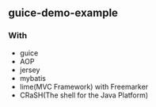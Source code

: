 ## guice-demo-example



### With

* guice
* AOP
* jersey
* mybatis
* lime(MVC Framework) with Freemarker
* CRaSH(The shell for the Java Platform)